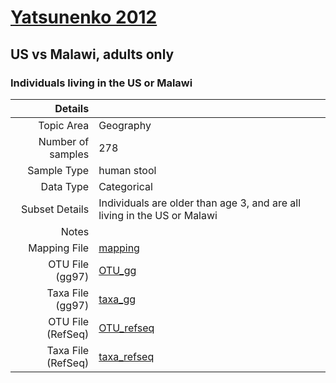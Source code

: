 # [Yatsunenko 2012]( ../docs/yatsunenko.html )
## US vs Malawi, adults only

### Individuals living in the US or Malawi

| Details                   |                                                           |
| ------------------------: |-----------------------------------------------------------|
| Topic Area                | Geography                                                |
| Number of samples         | 278                                         |
| Sample Type               | human stool                                         |
| Data Type                 | Categorical                                           |
| Subset Details            | Individuals are older than age 3, and are all living in the US or Malawi                                  |
| Notes                     |                                          |
| Mapping File              | [mapping]( ../datasets/yatsunenko/mapping-usa-malawi.txt)        |
| OTU File (gg97)           | [OTU_gg]( ../datasets/yatsunenko/gg/otutable.txt)          |
| Taxa File (gg97)          | [taxa_gg]( ../datasets/yatsunenko/gg/taxatable.txt)        |
| OTU File (RefSeq)         | [OTU_refseq]( ../datasets/yatsunenko/refseq/otutable.txt)  |
| Taxa File (RefSeq)        | [taxa_refseq]( ../datasets/yatsunenko/refseq/taxatable.txt)|